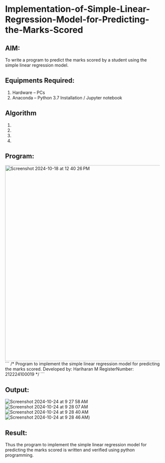 # Implementation-of-Simple-Linear-Regression-Model-for-Predicting-the-Marks-Scored

## AIM:
To write a program to predict the marks scored by a student using the simple linear regression model.

## Equipments Required:
1. Hardware – PCs
2. Anaconda – Python 3.7 Installation / Jupyter notebook

## Algorithm
1. 
2. 
3. 
4. 

## Program:
<img width="637" alt="Screenshot 2024-10-18 at 12 40 26 PM" src="https://github.com/user-attachments/assets/f527eef7-7694-4fda-96bf-0e4e61006e5e">
```
/*
Program to implement the simple linear regression model for predicting the marks scored.
Developed by: Hariharan M
RegisterNumber: 212224100019
*/
```

## Output:
![Screenshot 2024-10-24 at 9 27 58 AM](https://github.com/user-attachments/assets/7265a854-a3d1-4dac-acd2-66f6e93d0f26)
![Screenshot 2024-10-24 at 9 28 07 AM](https://github.com/user-attachments/assets/1544b2ca-6724-4b96-bfab-d3890f0f9df2)
![Screenshot 2024-10-24 at 9 28 40 AM](https://github.com/user-attachments/assets/c657240b-2d05-426c-81b0-2875efde3dcc)
![Screenshot 2024-10-24 at 9 28 46 AM](https://github.com/user-attachments/assets/aed10a1d-19ee-41b6-901c-2937077f9b83))


## Result:
Thus the program to implement the simple linear regression model for predicting the marks scored is written and verified using python programming.

